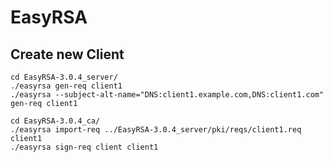 # EasyRSA

## Create new Client

```
cd EasyRSA-3.0.4_server/
./easyrsa gen-req client1
./easyrsa --subject-alt-name="DNS:client1.example.com,DNS:client1.com" gen-req client1
```

```
cd EasyRSA-3.0.4_ca/
./easyrsa import-req ../EasyRSA-3.0.4_server/pki/reqs/client1.req client1
./easyrsa sign-req client client1
```
